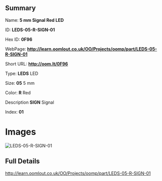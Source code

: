 

## Summary
 
Name: __5 mm Signal Red LED__

ID: __LEDS-05-R-SIGN-01__

Hex ID: __0F96__

WebPage: __http://learn.oomlout.co.uk/OO/Projects/oomp/part/LEDS-05-R-SIGN-01__

Short URL: __http://oom.lt/0F96__


Type: __LEDS__ LED 

Size: __05__ 5 mm 

Color: __R__ Red 

Description __SIGN__ Signal 

Index: __01__


 # Images
![LEDS-05-R-SIGN-01](http://oomlout.com/oomp-gen/parts/LEDS-05-R-SIGN-01/LEDS-05-R-SIGN-01_420.jpg)



 ## Full Details

 http://learn.oomlout.co.uk/OO/Projects/oomp/part/LEDS-05-R-SIGN-01














